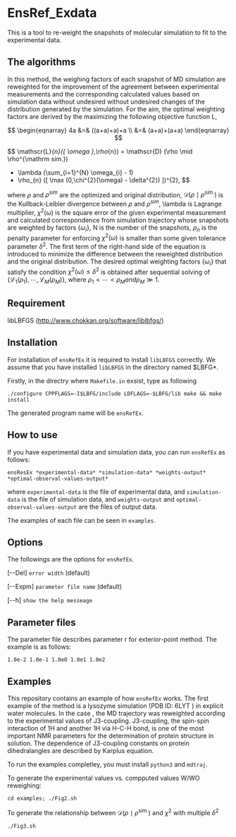 # EnsRef_Exdata

This is a tool to re-weight the snapshots of molecular simulation to fit to the experimental data.

## The algorithms

In this method, the weighing factors of each snapshot of MD simulation are reweighted
for the improvement of the agreement between experimental measurements and
the corresponding calculated values based on simulation data without undesired without
undesired changes of the distribution generated by the simulation. For the aim,
the optimal weighting factors are derived
by the maximizing the following objective function L,

$$
\begin{eqnarray}
4a &=& ((a+a)+a)+a \\
   &=& (a+a)+(a+a)
\end{eqnarray}
$$

$$
\mathscr{L}_{n}(\{ \omega \},\rho_{n}) = \mathscr{D} (\rho \mid \rho^{\mathrm sim.})
  + \lambda (\sum_{i=1}^{N} \omega_{i} - 1)
  + \rho_{n} ([ \max (0,\chi^{2}(\omega) - \delta^{2}) ])^{2},
$$

where $\rho$ and $\rho^{sim}$ are the optimized and original distribution,
$\mathcal{D}(\rho \mid \rho^{sim.})$ is the Kullback-Leibler divergence
between $\rho$ and $\rho^{sim}$, \lambda is Lagrange multiplier,
$\chi^2\left(\omega\right)$ is the square error of the given experimental measurement and calculated correspondence from
simulation trajectory whose snapshots are weighted by factors $\left\{\omega_i\right\}$,
N is the number of the snapshots, $\rho_n$ is the penalty parameter for enforcing $\chi^2\left(\omega\right)$ is
smaller than some given tolerance parameter $\delta^2$.
The first term of the right-hand side of the equation is introduced to minimize the difference
between the reweighted distribution and the original distribution.
The desired optimal weighting factors $\left\{\omega_i\right\}$
that satisfy the condition $\chi^2\left(\omega\right)\le\delta^2$ is obtained after sequential solving of
$\left\{\mathcal{L}_1(\rho_1),\cdots,\mathcal{L}_M(\rho_M)\right\}$, where $\rho_1<\cdots<\rho_M and \rho_M\gg1$.

## Requirement

libLBFGS (http://www.chokkan.org/software/liblbfgs/)

## Installation

For installation of `ensRefEx` it is required to install `libLBFGS` correctly.
We assume that you have installed `libLBFGS` in the directory named $LBFG*.

Firstly, in the directry where `Makefile.in` exsist, type as following

``
./configure CPPFLAGS=-I$LBFG/include LDFLAGS=-$LBFG/lib
make && make install
``

The generated program name will be `ensRefEx`.

## How to use

If you have experimental data and simulation data,
you can run `ensRefEx` as follows:

``
ensResEx *experimental-data* *simulation-data* *weights-output* *optimal-observal-values-output*
``

where `experimental-data` is the file of experimental data, and `simulation-data` is the file of simulation data,
and `weights-output` and `optimal-observal-values-output` are the files of output data.

The examples of each file can be seen in `examples`.

## Options

The followings are the options for `ensRefEx`.

[--Del] `error width` (default)

[--Expm] `parameter file name` (default)

[--h] `show the help messeage`


## Parameter files

The parameter file describes parameter r for exterior-point method.
The example is as follows:

``
1.0e-2 1.0e-1 1.0e0 1.0e1 1.0e2
``

## Examples

This repository contains an example of how `ensRefEx` works.
The first example of the method is a lysozyme simulation
(PDB ID: 6LYT ) in explicit water molecules.
In the case , the MD trajectory was reweighted according to
the experimental values of J3-coupling.
J3-coupling, the spin-spin interaction of 1H and another 1H via H-C-H bond, is one of the
most important NMR parameters for the determination of protein structure
in solution. The dependence of J3-coupling constants on protein dihedralangles are
described by Karplus equation.

To run the examples completley, you must install `python3` and `mdtraj`.

To generate the experimental values vs. compputed values W/WO reweighing:

``
cd examples;
./Fig2.sh
``

To generate the relationship between $\mathscr{D} (\rho \mid \rho^{\mathrm sim.})$ and $\chi^{2}$
with multiple $\delta^{2}$

``
./Fig3.sh
``
